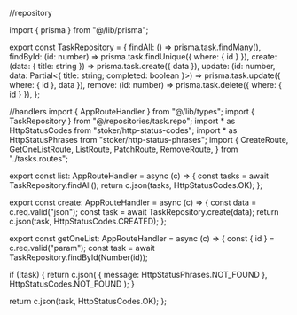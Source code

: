 //repository

import { prisma } from "@/lib/prisma";

export const TaskRepository = {
  findAll: () => prisma.task.findMany(),
  findById: (id: number) => prisma.task.findUnique({ where: { id } }),
  create: (data: { title: string }) => prisma.task.create({ data }),
  update: (id: number, data: Partial<{ title: string; completed: boolean }>) =>
    prisma.task.update({ where: { id }, data }),
  remove: (id: number) => prisma.task.delete({ where: { id } }),
};

//handlers
import { AppRouteHandler } from "@/lib/types";
import { TaskRepository } from "@/repositories/task.repo";
import * as HttpStatusCodes from "stoker/http-status-codes";
import * as HttpStatusPhrases from "stoker/http-status-phrases";
import {
  CreateRoute,
  GetOneListRoute,
  ListRoute,
  PatchRoute,
  RemoveRoute,
} from "./tasks.routes";

export const list: AppRouteHandler<ListRoute> = async (c) => {
  const tasks = await TaskRepository.findAll();
  return c.json(tasks, HttpStatusCodes.OK);
};

export const create: AppRouteHandler<CreateRoute> = async (c) => {
  const data = c.req.valid("json");
  const task = await TaskRepository.create(data);
  return c.json(task, HttpStatusCodes.CREATED);
};

export const getOneList: AppRouteHandler<GetOneListRoute> = async (c) => {
  const { id } = c.req.valid("param");
  const task = await TaskRepository.findById(Number(id));

  if (!task) {
    return c.json(
      { message: HttpStatusPhrases.NOT_FOUND },
      HttpStatusCodes.NOT_FOUND
    );
  }

  return c.json(task, HttpStatusCodes.OK);
};
